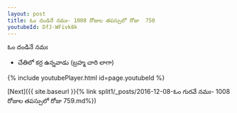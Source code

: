 ```yaml
---
layout: post
title: ఓం దండినే నమః- 1008 రోజుల తపస్సులో రోజు  750
youtubeId: DfJ-WFivk8k
---
```

 
 
 ఓం దండినే నమః  
 
 -  చేతిలో కర్ర ఉన్నవాడు (బ్రహ్మ చారి లాగా) 
 
  
 
  
 
 
 
 
 
 


{% include youtubePlayer.html id=page.youtubeId %}
 
[Next]({{ site.baseurl }}{% link  split1/_posts/2016-12-08-ఓం గురవే నమః- 1008 రోజుల తపస్సులో రోజు  759.md%})
 
